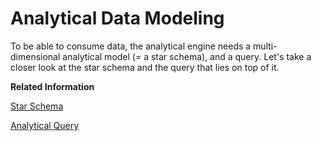 <!-- loio012a3e963d934b90b207bd23426b4c32 -->

# Analytical Data Modeling

To be able to consume data, the analytical engine needs a multi-dimensional analytical model \(= a star schema\), and a query. Let's take a closer look at the star schema and the query that lies on top of it.

**Related Information**  


[Star Schema](star-schema-483cc06.md "The structure of the analytical model resembles a star (see graphic below): The cube or fact view at its center is surrounded by and connected to various dimension views. That's why it is also referred to as a star schema.")

[Analytical Query](analytical-query-d3f8dc9.md "")

